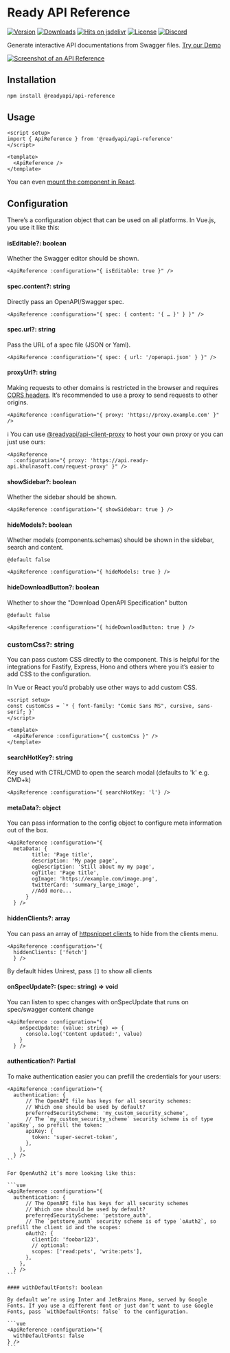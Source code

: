# Ready API Reference

[![Version](https://img.shields.io/npm/v/%40readyapi/api-reference)](https://www.npmjs.com/package/@readyapi/api-reference)
[![Downloads](https://img.shields.io/npm/dm/%40readyapi/api-reference)](https://www.npmjs.com/package/@readyapi/api-reference)
[![Hits on jsdelivr](https://img.shields.io/jsdelivr/npm/hm/%40readyapi%2Fapi-reference)](https://www.jsdelivr.com/package/npm/@readyapi/api-reference)
[![License](https://img.shields.io/npm/l/%40readyapi%2Fapi-reference)](https://www.npmjs.com/package/@readyapi/api-reference)
[![Discord](https://img.shields.io/discord/1135330207960678410?style=flat&color=5865F2)](https://discord.gg/8HeZcRGPFS)

Generate interactive API documentations from Swagger files. [Try our Demo](https://docs.ready-api.khulnasoft.com/swagger-editor)

[![Screenshot of an API Reference](https://github.com/khulnasoft/readyapi.js/assets/6201407/d8beb5e1-bf64-4589-8cb0-992ba79215a8)](https://docs.ready-api.khulnasoft.com/swagger-editor)

## Installation

```bash
npm install @readyapi/api-reference
```

## Usage

```vue
<script setup>
import { ApiReference } from '@readyapi/api-reference'
</script>

<template>
  <ApiReference />
</template>
```

You can even [mount the component in React](https://github.com/khulnasoft/readyapi.js/blob/main/examples/react/src/App.tsx).

## Configuration

There’s a configuration object that can be used on all platforms. In Vue.js, you use it like this:

#### isEditable?: boolean

Whether the Swagger editor should be shown.

```vue
<ApiReference :configuration="{ isEditable: true }" />
```

#### spec.content?: string

Directly pass an OpenAPI/Swagger spec.

```vue
<ApiReference :configuration="{ spec: { content: '{ … }' } }" />
```

#### spec.url?: string

Pass the URL of a spec file (JSON or Yaml).

```vue
<ApiReference :configuration="{ spec: { url: '/openapi.json' } }" />
```

#### proxyUrl?: string

Making requests to other domains is restricted in the browser and requires [CORS headers](https://developer.mozilla.org/en-US/docs/Web/HTTP/CORS). It’s recommended to use a proxy to send requests to other origins.

```vue
<ApiReference :configuration="{ proxy: 'https://proxy.example.com' }" />
```

ℹ️ You can use [@readyapi/api-client-proxy](https://github.com/khulnasoft/readyapi.js/tree/main/packages/api-client-proxy) to host your own proxy or you can just use ours:

```vue
<ApiReference
  :configuration="{ proxy: 'https://api.ready-api.khulnasoft.com/request-proxy' }" />
```

#### showSidebar?: boolean

Whether the sidebar should be shown.

```vue
<ApiReference :configuration="{ showSidebar: true } />
```

#### hideModels?: boolean

Whether models (components.schemas) should be shown in the sidebar, search and content.

`@default false`

```vue
<ApiReference :configuration="{ hideModels: true } />
```

#### hideDownloadButton?: boolean

Whether to show the "Download OpenAPI Specification" button

`@default false`

```vue
<ApiReference :configuration="{ hideDownloadButton: true } />
```

### customCss?: string

You can pass custom CSS directly to the component. This is helpful for the integrations for Fastify, Express, Hono and others where you it’s easier to add CSS to the configuration.

In Vue or React you’d probably use other ways to add custom CSS.

```vue
<script setup>
const customCss = `* { font-family: "Comic Sans MS", cursive, sans-serif; }`
</script>

<template>
  <ApiReference :configuration="{ customCss }" />
</template>
```

#### searchHotKey?: string

Key used with CTRL/CMD to open the search modal (defaults to 'k' e.g. CMD+k)

```vue
<ApiReference :configuration="{ searchHotKey: 'l'} />
```

#### metaData?: object

You can pass information to the config object to configure meta information out of the box.

```vue
<ApiReference :configuration="{
  metaData: {
        title: 'Page title',
        description: 'My page page',
        ogDescription: 'Still about my my page',
        ogTitle: 'Page title',
        ogImage: 'https://example.com/image.png',
        twitterCard: 'summary_large_image',
        //Add more...
      }
  } />
```

#### hiddenClients?: array

You can pass an array of [httpsnippet clients](https://github.com/Kong/httpsnippet/wiki/Targets) to hide from the clients menu.

```vue
<ApiReference :configuration="{
  hiddenClients: ['fetch']
  } />
```

By default hides Unirest, pass `[]` to show all clients

#### onSpecUpdate?: (spec: string) => void

You can listen to spec changes with onSpecUpdate that runs on spec/swagger content change

```vue
<ApiReference :configuration="{
    onSpecUpdate: (value: string) => {
      console.log('Content updated:', value)
    }
  } />
```

#### authentication?: Partial<AuthenticationState>

To make authentication easier you can prefill the credentials for your users:

````vue
<ApiReference :configuration="{
  authentication: {
      // The OpenAPI file has keys for all security schemes:
      // Which one should be used by default?
      preferredSecurityScheme: 'my_custom_security_scheme',
      // The `my_custom_security_scheme` security scheme is of type `apiKey`, so prefill the token:
      apiKey: {
        token: 'super-secret-token',
      },
    },
  } />
``

For OpenAuth2 it’s more looking like this:

```vue
<ApiReference :configuration="{
  authentication: {
      // The OpenAPI file has keys for all security schemes
      // Which one should be used by default?
      preferredSecurityScheme: 'petstore_auth',
      // The `petstore_auth` security scheme is of type `oAuth2`, so prefill the client id and the scopes:
      oAuth2: {
        clientId: 'foobar123',
        // optional:
        scopes: ['read:pets', 'write:pets'],
      },
    },
  } />
```

#### withDefaultFonts?: boolean

By default we’re using Inter and JetBrains Mono, served by Google Fonts. If you use a different font or just don’t want to use Google Fonts, pass `withDefaultFonts: false` to the configuration.

```vue
<ApiReference :configuration="{
  withDefaultFonts: false
} />
```
````
